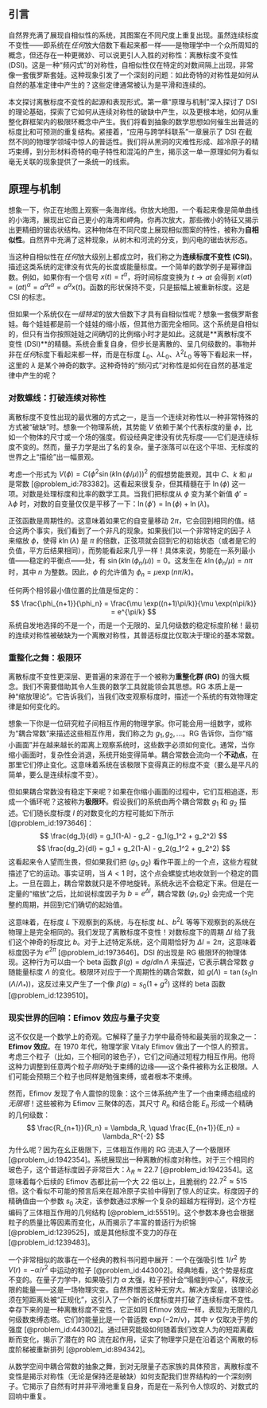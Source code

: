 ## 引言
自然界充满了展现自相似性的系统，其图案在不同尺度上重复出现。虽然连续标度不变性——即系统在*任何*放大倍数下看起来都一样——是物理学中一个众所周知的概念，但还存在一种更微妙、可以说更引人入胜的对称性：离散标度不变性 (DSI)。这是一种“频闪式”的对称性，自相似性仅在特定的对数间隔上出现，非常像一套俄罗斯套娃。这种现象引发了一个深刻的问题：如此奇特的对称性是如何从自然的基准定律中产生的？这些定律通常被认为是平滑和连续的。

本文探讨离散标度不变性的起源和表现形式。第一章“原理与机制”深入探讨了 DSI 的理论基础，探索了它如何从连续对称性的破缺中产生，以及更根本地，如何从重整化群框架内的极限环概念中产生。我们将看到抽象的数学思想如何催生出普适的标度比和可预测的重复结构。紧接着，“应用与跨学科联系”一章展示了 DSI 在截然不同的物理学领域中惊人的普适性。我们将从黑洞的灾难性形成、超冷原子的精巧束缚，到分形材料奇特的电子特性和混沌的产生，揭示这一单一原理如何为看似毫无关联的现象提供了一条统一的线索。

## 原理与机制

想象一下，你正在地图上观察一条海岸线。你放大地图，一个看起来像是简单曲线的小海湾，展现出它自己更小的海湾和岬角。你再次放大，那些微小的特征又揭示出更精细的锯齿状结构。这种物体在不同尺度上展现相似图案的特性，被称为**自相似性**。自然界中充满了这种现象，从树木和河流的分支，到闪电的锯齿状形态。

当这种自相似性在*任何*放大级别上都成立时，我们称之为**连续标度不变性 (CSI)**。描述这类系统的定律没有优先的长度或能量标度。一个简单的数学例子是幂律函数。例如，如果你有一个信号 $x(t) = t^{\alpha}$，将时间标度变换为 $t \to at$ 会得到 $x(at) = (at)^{\alpha} = a^{\alpha} t^{\alpha} = a^{\alpha} x(t)$。函数的形状保持不变，只是振幅上被重新标度。这是 CSI 的标志。

但如果一个系统仅在*一组特定*的放大倍数下才具有自相似性呢？想象一套俄罗斯套娃。每个娃娃都是前一个娃娃的缩小版，但其他方面完全相同。这个系统是自相似的，但只有当你按照娃娃之间确切的比例缩小时才是如此。这就是**离散标度不变性 (DSI)**的精髓。系统会重复自身，但步长是离散的、呈几何级数的。事物并非在*任何*标度下看起来都一样，而是在标度 $L_0$、$\lambda L_0$、$\lambda^2 L_0$ 等等下看起来一样，这里的 $\lambda$ 是某个神奇的数字。这种奇特的“频闪式”对称性是如何在自然的基准定律中产生的呢？

### 对数螺线：打破连续对称性

离散标度不变性出现的最优雅的方式之一，是当一个连续对称性以一种非常特殊的方式被“破缺”时。想象一个物理系统，其势能 $V$ 依赖于某个代表标度的量 $\phi$，比如一个物体的尺寸或一个场的强度。假设经典定律没有优先标度——它们是连续标度不变的。然而，量子力学是出了名的复杂。量子涨落可以在这个平坦、无标度的世界之上“描绘”出一幅景观。

考虑一个形式为 $V(\phi) = C (\phi^2 \sin(k \ln(\phi/\mu)))^2$ 的假想势能景观，其中 $C$、$k$ 和 $\mu$ 是常数 [@problem_id:783382]。这看起来很复杂，但其精髓在于 $\ln(\phi)$ 这一项。对数是处理标度和比率的数学工具。当我们把标度从 $\phi$ 变为某个新值 $\phi' = \lambda \phi$ 时，对数的自变量仅仅是平移了一下：$\ln(\phi') = \ln(\phi) + \ln(\lambda)$。

正弦函数是周期性的。这意味着如果它的自变量移动 $2\pi$，它会回到相同的值。结合这两个事实，我们看到了一个非凡的现象。如果我们以一个非常特定的因子 $\lambda$ 来缩放 $\phi$，使得 $k \ln(\lambda)$ 是 $\pi$ 的倍数，正弦项就会回到它的初始状态（或者是它的负值，平方后结果相同），而势能看起来几乎一样！具体来说，势能在一系列最小值——稳定的平衡点——处，有 $\sin(k \ln(\phi_n/\mu)) = 0$。这发生在 $k \ln(\phi_n/\mu) = n\pi$ 时，其中 $n$ 为整数。因此，$\phi$ 的允许值为 $\phi_n = \mu \exp(n\pi/k)$。

任何两个相邻最小值位置的比值是恒定的：
$$ \frac{\phi_{n+1}}{\phi_n} = \frac{\mu \exp((n+1)\pi/k)}{\mu \exp(n\pi/k)} = e^{\pi/k} $$
系统自发地选择的不是一个，而是一个无限的、呈几何级数的稳定标度阶梯！最初的连续对称性被破缺为一个离散对称性，其普适标度比仅取决于理论的基本常数。

### 重整化之舞：极限环

离散标度不变性更深层、更普遍的来源在于一个被称为**重整化群 (RG)** 的强大概念。我们不需要借助其令人生畏的数学工具就能领会其思想。RG 本质上是一种“缩放理论”。它告诉我们，当我们改变观察标度时，描述一个系统的有效物理定律是如何变化的。

想象一下你是一位研究粒子间相互作用的物理学家。你可能会用一组数字，或称为“耦合常数”来描述这些相互作用，我们称之为 $g_1, g_2, \dots$。RG 告诉你，当你“缩小画面”并在越来越长的距离上观察系统时，这些数字必须如何变化。通常，当你缩小画面时，复杂性会消退，系统开始变得简单。耦合常数会流向一个**不动点**，在那里它们停止变化。这意味着系统在该极限下变得真正的标度不变（要么是平凡的简单，要么是连续标度不变）。

但如果耦合常数没有稳定下来呢？如果在你缩小画面的过程中，它们互相追逐，形成一个循环呢？这被称为**极限环**。假设我们的系统由两个耦合常数 $g_1$ 和 $g_2$ 描述。它们随长度标度 $l$ 的对数变化的方程可能如下所示 [@problem_id:1973646]：
$$ \frac{dg_1}{dl} = g_1(1-A) - g_2 - g_1(g_1^2 + g_2^2) $$
$$ \frac{dg_2}{dl} = g_1 + g_2(1-A) - g_2(g_1^2 + g_2^2) $$
这看起来令人望而生畏，但如果我们把 $(g_1, g_2)$ 看作平面上的一个点，这些方程就描述了它的运动。事实证明，当 $A<1$ 时，这个点会螺旋式地收敛到一个稳定的圆上。一旦在圆上，耦合常数就只是不停地旋转。系统永远不会稳定下来。但是在一定量的“缩放”之后，比如说标度因子为 $b = e^{\Delta l}$，耦合常数 $(g_1, g_2)$ 会完成一个完整的周期，并回到它们确切的起始值。

这意味着，在标度 $L$ 下观察到的系统，与在标度 $bL$、$b^2 L$ 等等下观察到的系统在物理上是完全相同的。我们发现了离散标度不变性！对数标度下的周期 $\Delta l$ 给了我们这个神奇的标度比 $b$。对于上述特定系统，这个周期恰好为 $\Delta l = 2\pi$，这意味着标度因子为 $e^{2\pi}$ [@problem_id:1973646]。DSI 的出现是 RG 极限环的物理体现。这种行为可以由一个 beta 函数 $\beta(g) = dg/d\ln \Lambda$ 来描述，它表示耦合常数 $g$ 随能量标度 $\Lambda$ 的变化。极限环对应于一个周期性的耦合常数，如 $g(\Lambda) = \tan(s_0 \ln(\Lambda/\Lambda_*))$，这反过来又产生了一个像 $\beta(g) = s_0(1+g^2)$ 这样的 beta 函数 [@problem_id:1239510]。

### 现实世界的回响：Efimov 效应与量子灾变

这不仅仅是一个数学上的奇观。它解释了量子力学中最奇特和最美丽的现象之一：**Efimov 效应**。在 1970 年代，物理学家 Vitaly Efimov 做出了一个惊人的预言。考虑三个粒子（比如，三个相同的玻色子），它们之间通过短程力相互作用。他将这种力调整到任意两个粒子*刚好*处于束缚的边缘——这个条件被称为幺正极限。人们可能会预期三个粒子也同样是勉强束缚，或者根本不束缚。

然而，Efimov 发现了令人震惊的现象：这个三体系统产生了一个由束缚态组成的*无限塔*！这些被称为 Efimov 三聚体的态，其尺寸 $R_n$ 和结合能 $E_n$ 形成一个精确的几何级数：
$$ \frac{R_{n+1}}{R_n} = \lambda_R, \quad \frac{E_{n+1}}{E_n} = \lambda_R^{-2} $$
为什么呢？因为在幺正极限下，三体相互作用的 RG 流进入了一个极限环 [@problem_id:1942354]。系统展现出一种离散的标度对称性。对于三个相同的玻色子，这个普适标度因子非常巨大：$\lambda_R \approx 22.7$ [@problem_id:1942354]。这意味着每个后续的 Efimov 态都比前一个大 22 倍以上，且脆弱约 $22.7^2 \approx 515$ 倍。这个看似不可能的预言后来在超冷原子实验中得到了惊人的证实。标度因子的精确值由一个参数 $s_0$ 决定，该参数通过求解一个复杂的超越方程得到，这个方程编码了三体相互作用的几何结构 [@problem_id:55519]。这个参数本身也会根据粒子的质量比等因素而变化，从而揭示了丰富的普适行为织锦 [@problem_id:1239525]，或是其他标度不变力的存在 [@problem_id:1239483]。

一个非常相似的故事在一个经典的教科书问题中展开：一个在强吸引性 $1/r^2$ 势 $V(r) = -\alpha/r^2$ 中运动的粒子 [@problem_id:443002]。经典地看，这个势是标度不变的。在量子力学中，如果吸引力 $\alpha$ 太强，粒子预计会“塌缩到中心”，释放无限的能量——这是一场物理灾变。自然界憎恶这种无穷大。解决方案是，该理论必须在短距离处被“正规化”，这引入了一个新的长度标度并打破了连续标度不变性。幸存下来的是一种离散标度不变性，它正如同 Efimov 效应一样，表现为无限的几何级数束缚态塔。它们的能量比是一个普适数 $\exp(-2\pi/\nu)$，其中 $\nu$ 仅取决于势的强度 [@problem_id:443002]。通过研究能级如何随着我们改变人为的短距离截断而变化，揭示了潜在的 RG 流在起作用，证实了物理学只是在沿着这个离散的标度阶梯被重新排列 [@problem_id:894342]。

从数学空间中耦合常数的抽象之舞，到对无限量子态家族的具体预言，离散标度不变性是揭示对称性（无论是保持还是破缺）如何支配我们世界结构的一个深刻例子。它揭示了自然有时并非平滑地重复自身，而是在一系列令人惊叹的、对数式的回响中重复。

